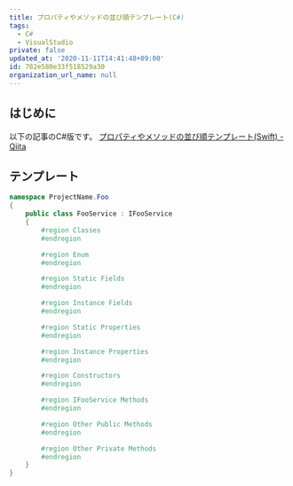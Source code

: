 ```yaml
---
title: プロパティやメソッドの並び順テンプレート(C#)
tags:
  - C#
  - VisualStudio
private: false
updated_at: '2020-11-11T14:41:48+09:00'
id: 782e580e33f518529a30
organization_url_name: null
---
```

## はじめに

以下の記事のC#版です。
[プロパティやメソッドの並び順テンプレート(Swift) - Qiita](https://qiita.com/uhooi/items/582a16f18e5b7b20c216)

## テンプレート

```cs
namespace ProjectName.Foo
{
    public class FooService : IFooService
    {
        #region Classes
        #endregion

        #region Enum
        #endregion

        #region Static Fields
        #endregion

        #region Instance Fields
        #endregion

        #region Static Properties
        #endregion

        #region Instance Properties
        #endregion

        #region Constructors
        #endregion

        #region IFooService Methods
        #endregion

        #region Other Public Methods
        #endregion

        #region Other Private Methods
        #endregion
    }
}
```
